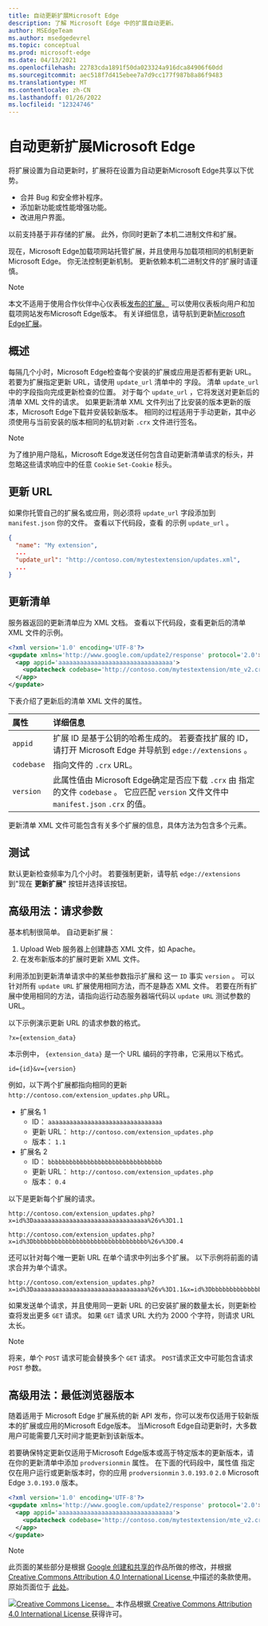 ```yaml
---
title: 自动更新扩展Microsoft Edge
description: 了解 Microsoft Edge 中的扩展自动更新。
author: MSEdgeTeam
ms.author: msedgedevrel
ms.topic: conceptual
ms.prod: microsoft-edge
ms.date: 04/13/2021
ms.openlocfilehash: 22783cda1891f50da023324a916dca84906f60dd
ms.sourcegitcommit: aec518f7d415ebee7a7d9cc177f987b8a86f9483
ms.translationtype: MT
ms.contentlocale: zh-CN
ms.lasthandoff: 01/26/2022
ms.locfileid: "12324746"
---
```

<!-- Copyright A. W. Fuchs

   Licensed under the Apache License, Version 2.0 (the "License");
   you may not use this file except in compliance with the License.
   You may obtain a copy of the License at

       https://www.apache.org/licenses/LICENSE-2.0

   Unless required by applicable law or agreed to in writing, software
   distributed under the License is distributed on an "AS IS" BASIS,
   WITHOUT WARRANTIES OR CONDITIONS OF ANY KIND, either express or implied.
   See the License for the specific language governing permissions and
   limitations under the License.  -->
# <a name="automatically-update-extensions-in-microsoft-edge"></a>自动更新扩展Microsoft Edge

将扩展设置为自动更新时，扩展将在设置为自动更新Microsoft Edge共享以下优势。

*   合并 Bug 和安全修补程序。
*   添加新功能或性能增强功能。
*   改进用户界面。

以前支持基于非存储的扩展。  此外，你同时更新了本机二进制文件和扩展。

现在，Microsoft Edge加载项网站托管扩展，并且使用与加载项相同的机制更新Microsoft Edge。  你无法控制更新机制。  更新依赖本机二进制文件的扩展时请谨慎。

> [!NOTE]
> 本文不适用于使用合作伙伴中心仪表板[发布的扩展。](https://partner.microsoft.com/dashboard/microsoftedge/public/login?ref=dd)  可以使用仪表板向用户和加载项网站发布Microsoft Edge版本。  有关详细信息，请导航到更新[Microsoft Edge扩展](../publish/update-extension.md)。


<!-- ====================================================================== -->
## <a name="overview"></a>概述

每隔几个小时，Microsoft Edge检查每个安装的扩展或应用是否都有更新 URL。  若要为扩展指定更新 URL，请使用 `update_url` 清单中的 字段。  清单 `update_url` 中的字段指向完成更新检查的位置。  对于每个 `update_url` ，它将发送对更新后的清单 XML 文件的请求。  如果更新清单 XML 文件列出了比安装的版本更新的版本，Microsoft Edge下载并安装较新版本。  相同的过程适用于手动更新，其中必须使用与当前安装的版本相同的私钥对新 `.crx` 文件进行签名。

> [!NOTE]
> 为了维护用户隐私，Microsoft Edge发送任何包含自动更新清单请求的标头，并忽略这些请求响应中的任意 `Cookie` `Set-Cookie` 标头。


<!-- ====================================================================== -->
## <a name="update-url"></a>更新 URL

如果你托管自己的扩展名或应用，则必须将 `update_url` 字段添加到 `manifest.json` 你的文件。  查看以下代码段，查看 的示例 `update_url` 。

```json
{
  "name": "My extension",
  ...
  "update_url": "http://contoso.com/mytestextension/updates.xml",
  ...
}
```


<!-- ====================================================================== -->
## <a name="update-manifest"></a>更新清单

服务器返回的更新清单应为 XML 文档。  查看以下代码段，查看更新后的清单 XML 文件的示例。

```xml
<?xml version='1.0' encoding='UTF-8'?>
<gupdate xmlns='http://www.google.com/update2/response' protocol='2.0'>
  <app appid='aaaaaaaaaaaaaaaaaaaaaaaaaaaaaaaa'>
    <updatecheck codebase='http://contoso.com/mytestextension/mte_v2.crx' version='2.0' />
  </app>
</gupdate>
```

下表介绍了更新后的清单 XML 文件的属性。

| 属性 | 详细信息 |
|:--- |:--- |
| `appid` | 扩展 ID 是基于公钥的哈希生成的。  若要查找扩展的 ID，请打开 Microsoft Edge 并导航到 `edge://extensions` 。 |
| `codebase` | 指向文件的 `.crx` URL。 |
| `version` | 此属性值由 Microsoft Edge确定是否应下载 `.crx` 由 指定的文件 `codebase` 。  它应匹配 `version` 文件文件中 `manifest.json` `.crx` 的值。 |

更新清单 XML 文件可能包含有关多个扩展的信息，具体方法为包含多个元素。


<!-- ====================================================================== -->
## <a name="testing"></a>测试

默认更新检查频率为几个小时。  若要强制更新，请导航 `edge://extensions` 到"现在 **更新扩展"** 按钮并选择该按钮。


<!-- ====================================================================== -->
## <a name="advanced-usage-request-parameters"></a>高级用法：请求参数

基本机制很简单。  自动更新扩展：

1.  Upload Web 服务器上创建静态 XML 文件，如 Apache。
1.  在发布新版本的扩展时更新 XML 文件。

利用添加到更新清单请求中的某些参数指示扩展和 这一 `ID` 事实 `version` 。  可以针对所有 `update URL` 扩展使用相同方法，而不是静态 XML 文件。  若要在所有扩展中使用相同的方法，请指向运行动态服务器端代码以 `update URL` 测试参数的 URL。

以下示例演示更新 URL 的请求参数的格式。

```url
?x={extension_data}
```

本示例中， `{extension_data}` 是一个 URL 编码的字符串，它采用以下格式。

```url
id={id}&v={version}
```

例如，以下两个扩展都指向相同的更新 `http://contoso.com/extension_updates.php` URL。

*   扩展名 1
    *   ID： `aaaaaaaaaaaaaaaaaaaaaaaaaaaaaaaa`
    *   更新 URL： `http://contoso.com/extension_updates.php`
    *   版本： `1.1`
*   扩展名 2
    *   ID： `bbbbbbbbbbbbbbbbbbbbbbbbbbbbbbbb`
    *   更新 URL： `http://contoso.com/extension_updates.php`
    *   版本： `0.4`


以下是更新每个扩展的请求。

```https
http://contoso.com/extension_updates.php?x=id%3Daaaaaaaaaaaaaaaaaaaaaaaaaaaaaaaa%26v%3D1.1
```

```https
http://contoso.com/extension_updates.php?x=id%3Dbbbbbbbbbbbbbbbbbbbbbbbbbbbbbbbb%26v%3D0.4
```

还可以针对每个唯一更新 URL 在单个请求中列出多个扩展。  以下示例将前面的请求合并为单个请求。

```https
http://contoso.com/extension_updates.php?x=id%3Daaaaaaaaaaaaaaaaaaaaaaaaaaaaaaaa%26v%3D1.1&x=id%3Dbbbbbbbbbbbbbbbbbbbbbbbbbbbbbbbb%26v%3D0.4
```

如果发送单个请求，并且使用同一更新 URL 的已安装扩展的数量太长，则更新检查将发出更多 `GET` 请求。  如果 `GET` 请求 URL 大约为 2000 个字符，则请求 URL 太长。

> [!NOTE]
> 将来，单个 `POST` 请求可能会替换多个 `GET` 请求。  `POST`请求正文中可能包含请求 `POST` 参数。


<!-- ====================================================================== -->
## <a name="advanced-usage-minimum-browser-version"></a>高级用法：最低浏览器版本

随着适用于 Microsoft Edge 扩展系统的新 API 发布，你可以发布仅适用于较新版本的扩展或应用的Microsoft Edge版本。  当Microsoft Edge自动更新时，大多数用户可能需要几天时间才能更新到该新版本。

若要确保特定更新仅适用于Microsoft Edge版本或高于特定版本的更新版本，请在你的更新清单中添加 `prodversionmin` 属性。  在下面的代码段中，属性值 指定仅在用户运行或更新版本时，你的应用 `prodversionmin` `3.0.193.0` `2.0` Microsoft Edge `3.0.193.0` 版本。

```xml
<?xml version='1.0' encoding='UTF-8'?>
<gupdate xmlns='http://www.google.com/update2/response' protocol='2.0'>
  <app appid='aaaaaaaaaaaaaaaaaaaaaaaaaaaaaaaa'>
    <updatecheck codebase='http://contoso.com/mytestextension/mte_v2.crx' version='2.0' prodversionmin='3.0.193.0' />
  </app>
</gupdate>
```


> [!NOTE]
> 此页面的某些部分是根据 [Google 创建和共享的](https://developers.google.com/terms/site-policies)作品所做的修改，并根据[ Creative Commons Attribution 4.0 International License ](https://creativecommons.org/licenses/by/4.0)中描述的条款使用。
> 原始页面位于 [此处](https://developer.chrome.com/docs/apps/autoupdate)。

[![Creative Commons License。](https://i.creativecommons.org/l/by/4.0/88x31.png)](https://creativecommons.org/licenses/by/4.0)
本作品根据[ Creative Commons Attribution 4.0 International License ](https://creativecommons.org/licenses/by/4.0)获得许可。

